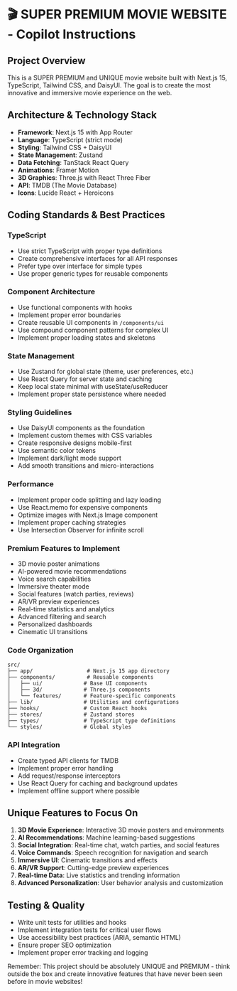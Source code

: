 <!-- Use this file to provide workspace-specific custom instructions to Copilot. For more details, visit https://code.visualstudio.com/docs/copilot/copilot-customization#_use-a-githubcopilotinstructionsmd-file -->

# 🎬 SUPER PREMIUM MOVIE WEBSITE - Copilot Instructions

## Project Overview

This is a SUPER PREMIUM and UNIQUE movie website built with Next.js 15, TypeScript, Tailwind CSS, and DaisyUI. The goal is to create the most innovative and immersive movie experience on the web.

## Architecture & Technology Stack

- **Framework**: Next.js 15 with App Router
- **Language**: TypeScript (strict mode)
- **Styling**: Tailwind CSS + DaisyUI
- **State Management**: Zustand
- **Data Fetching**: TanStack React Query
- **Animations**: Framer Motion
- **3D Graphics**: Three.js with React Three Fiber
- **API**: TMDB (The Movie Database)
- **Icons**: Lucide React + Heroicons

## Coding Standards & Best Practices

### TypeScript

- Use strict TypeScript with proper type definitions
- Create comprehensive interfaces for all API responses
- Prefer type over interface for simple types
- Use proper generic types for reusable components

### Component Architecture

- Use functional components with hooks
- Implement proper error boundaries
- Create reusable UI components in `/components/ui`
- Use compound component patterns for complex UI
- Implement proper loading states and skeletons

### State Management

- Use Zustand for global state (theme, user preferences, etc.)
- Use React Query for server state and caching
- Keep local state minimal with useState/useReducer
- Implement proper state persistence where needed

### Styling Guidelines

- Use DaisyUI components as the foundation
- Implement custom themes with CSS variables
- Create responsive designs mobile-first
- Use semantic color tokens
- Implement dark/light mode support
- Add smooth transitions and micro-interactions

### Performance

- Implement proper code splitting and lazy loading
- Use React.memo for expensive components
- Optimize images with Next.js Image component
- Implement proper caching strategies
- Use Intersection Observer for infinite scroll

### Premium Features to Implement

- 3D movie poster animations
- AI-powered movie recommendations
- Voice search capabilities
- Immersive theater mode
- Social features (watch parties, reviews)
- AR/VR preview experiences
- Real-time statistics and analytics
- Advanced filtering and search
- Personalized dashboards
- Cinematic UI transitions

### Code Organization

```
src/
├── app/                 # Next.js 15 app directory
├── components/          # Reusable components
│   ├── ui/             # Base UI components
│   ├── 3d/             # Three.js components
│   └── features/       # Feature-specific components
├── lib/                # Utilities and configurations
├── hooks/              # Custom React hooks
├── stores/             # Zustand stores
├── types/              # TypeScript type definitions
└── styles/             # Global styles
```

### API Integration

- Create typed API clients for TMDB
- Implement proper error handling
- Add request/response interceptors
- Use React Query for caching and background updates
- Implement offline support where possible

## Unique Features to Focus On

1. **3D Movie Experience**: Interactive 3D movie posters and environments
2. **AI Recommendations**: Machine learning-based suggestions
3. **Social Integration**: Real-time chat, watch parties, and social features
4. **Voice Commands**: Speech recognition for navigation and search
5. **Immersive UI**: Cinematic transitions and effects
6. **AR/VR Support**: Cutting-edge preview experiences
7. **Real-time Data**: Live statistics and trending information
8. **Advanced Personalization**: User behavior analysis and customization

## Testing & Quality

- Write unit tests for utilities and hooks
- Implement integration tests for critical user flows
- Use accessibility best practices (ARIA, semantic HTML)
- Ensure proper SEO optimization
- Implement proper error tracking and logging

Remember: This project should be absolutely UNIQUE and PREMIUM - think outside the box and create innovative features that have never been seen before in movie websites!
